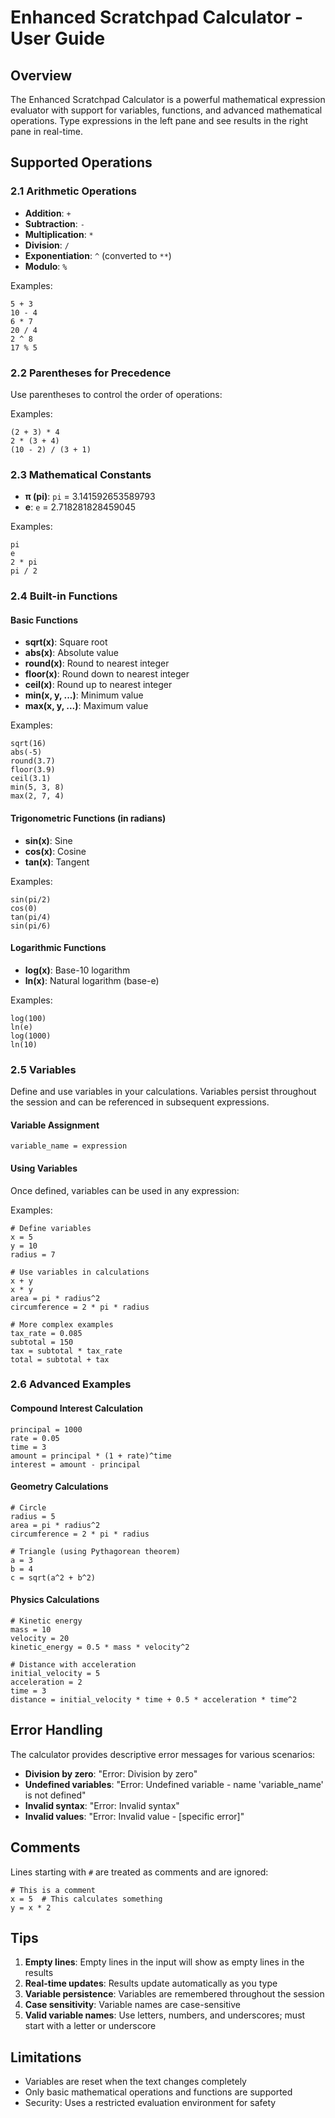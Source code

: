 # Enhanced Scratchpad Calculator - User Guide

## Overview
The Enhanced Scratchpad Calculator is a powerful mathematical expression evaluator with support for variables, functions, and advanced mathematical operations. Type expressions in the left pane and see results in the right pane in real-time.

## Supported Operations

### 2.1 Arithmetic Operations
- **Addition**: `+`
- **Subtraction**: `-`
- **Multiplication**: `*`
- **Division**: `/`
- **Exponentiation**: `^` (converted to `**`)
- **Modulo**: `%`

Examples:
```
5 + 3
10 - 4
6 * 7
20 / 4
2 ^ 8
17 % 5
```

### 2.2 Parentheses for Precedence
Use parentheses to control the order of operations:

Examples:
```
(2 + 3) * 4
2 * (3 + 4)
(10 - 2) / (3 + 1)
```

### 2.3 Mathematical Constants
- **π (pi)**: `pi` = 3.141592653589793
- **e**: `e` = 2.718281828459045

Examples:
```
pi
e
2 * pi
pi / 2
```

### 2.4 Built-in Functions

#### Basic Functions
- **sqrt(x)**: Square root
- **abs(x)**: Absolute value
- **round(x)**: Round to nearest integer
- **floor(x)**: Round down to nearest integer
- **ceil(x)**: Round up to nearest integer
- **min(x, y, ...)**: Minimum value
- **max(x, y, ...)**: Maximum value

Examples:
```
sqrt(16)
abs(-5)
round(3.7)
floor(3.9)
ceil(3.1)
min(5, 3, 8)
max(2, 7, 4)
```

#### Trigonometric Functions (in radians)
- **sin(x)**: Sine
- **cos(x)**: Cosine
- **tan(x)**: Tangent

Examples:
```
sin(pi/2)
cos(0)
tan(pi/4)
sin(pi/6)
```

#### Logarithmic Functions
- **log(x)**: Base-10 logarithm
- **ln(x)**: Natural logarithm (base-e)

Examples:
```
log(100)
ln(e)
log(1000)
ln(10)
```

### 2.5 Variables
Define and use variables in your calculations. Variables persist throughout the session and can be referenced in subsequent expressions.

#### Variable Assignment
```
variable_name = expression
```

#### Using Variables
Once defined, variables can be used in any expression:

Examples:
```
# Define variables
x = 5
y = 10
radius = 7

# Use variables in calculations
x + y
x * y
area = pi * radius^2
circumference = 2 * pi * radius

# More complex examples
tax_rate = 0.085
subtotal = 150
tax = subtotal * tax_rate
total = subtotal + tax
```

### 2.6 Advanced Examples

#### Compound Interest Calculation
```
principal = 1000
rate = 0.05
time = 3
amount = principal * (1 + rate)^time
interest = amount - principal
```

#### Geometry Calculations
```
# Circle
radius = 5
area = pi * radius^2
circumference = 2 * pi * radius

# Triangle (using Pythagorean theorem)
a = 3
b = 4
c = sqrt(a^2 + b^2)
```

#### Physics Calculations
```
# Kinetic energy
mass = 10
velocity = 20
kinetic_energy = 0.5 * mass * velocity^2

# Distance with acceleration
initial_velocity = 5
acceleration = 2
time = 3
distance = initial_velocity * time + 0.5 * acceleration * time^2
```

## Error Handling

The calculator provides descriptive error messages for various scenarios:

- **Division by zero**: "Error: Division by zero"
- **Undefined variables**: "Error: Undefined variable - name 'variable_name' is not defined"
- **Invalid syntax**: "Error: Invalid syntax"
- **Invalid values**: "Error: Invalid value - [specific error]"

## Comments
Lines starting with `#` are treated as comments and are ignored:

```
# This is a comment
x = 5  # This calculates something
y = x * 2
```

## Tips
1. **Empty lines**: Empty lines in the input will show as empty lines in the results
2. **Real-time updates**: Results update automatically as you type
3. **Variable persistence**: Variables are remembered throughout the session
4. **Case sensitivity**: Variable names are case-sensitive
5. **Valid variable names**: Use letters, numbers, and underscores; must start with a letter or underscore

## Limitations
- Variables are reset when the text changes completely
- Only basic mathematical operations and functions are supported
- Security: Uses a restricted evaluation environment for safety
